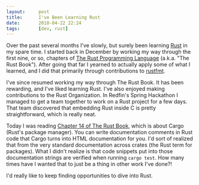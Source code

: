 ```yaml
---
layout:     post
title:      I've Been Learning Rust
date:       2018-04-22 22:24
tags:       [dev, rust]
---
```


Over the past several months I've slowly, but surely been learning
[Rust](https://www.rust-lang.org/) in my spare time. I started back in
December by working my way through the first nine, or so, chapters of
[The Rust Programming
Language](https://doc.rust-lang.org/stable/book/second-edition/)
(a.k.a. "The Rust Book"). After going that far I yearned to actually
apply some of what I learned, and I did that primarily through
contributions to
[rustfmt](https://github.com/rust-lang-nursery/rustfmt).

I've since resumed working my way through The Rust Book. It has been
rewarding, and I've liked learning Rust. I've also enjoyed making
contributions to the Rust Organization. In Redfin's Spring Hackathon I
managed to get a team together to work on a Rust project for a few
days. That team discovered that embedding Rust inside C is pretty
straightforward, which is really neat.

Today I was reading [Chapter 14 of The Rust
Book](https://doc.rust-lang.org/stable/book/second-edition/ch14-00-more-about-cargo.html),
which is about Cargo (Rust's package manager). You can write
documentation comments in Rust code that Cargo turns into HTML
documentation for you. I'd sort of realized that from the very
standard documentation across crates (the Rust term for
packages). What I didn't realize is that code snippets put into those
documentation strings are verified when running `cargo test`. How many
times have I wanted that to just be a thing in other work I've done?!

I'd really like to keep finding opportunities to dive into Rust.
